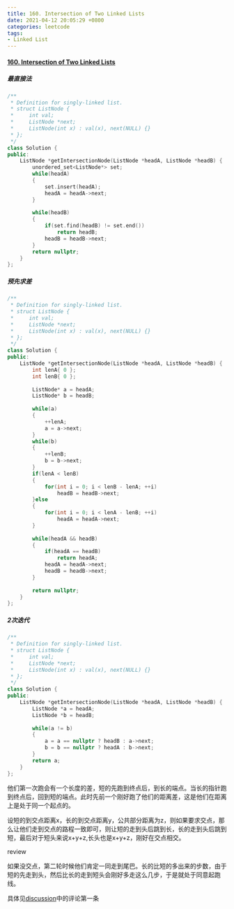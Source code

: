 ```yaml
---
title: 160. Intersection of Two Linked Lists
date: 2021-04-12 20:05:29 +0800
categories: leetcode
tags: 
- Linked List
---
```

#### [160. Intersection of Two Linked Lists](https://leetcode.com/problems/intersection-of-two-linked-lists/)

##### 最直接法
```c++
/**
 * Definition for singly-linked list.
 * struct ListNode {
 *     int val;
 *     ListNode *next;
 *     ListNode(int x) : val(x), next(NULL) {}
 * };
 */
class Solution {
public:
    ListNode *getIntersectionNode(ListNode *headA, ListNode *headB) {
        unordered_set<ListNode*> set;
        while(headA)
        {
            set.insert(headA);
            headA = headA->next;   
        }
        
        while(headB)
        {
            if(set.find(headB) != set.end())
                return headB;
            headB = headB->next;
        }
        return nullptr;
    }
};
```

##### 预先求差
```c++
/**
 * Definition for singly-linked list.
 * struct ListNode {
 *     int val;
 *     ListNode *next;
 *     ListNode(int x) : val(x), next(NULL) {}
 * };
 */
class Solution {
public:
    ListNode *getIntersectionNode(ListNode *headA, ListNode *headB) {
        int lenA{ 0 };
        int lenB{ 0 };
        
        ListNode* a = headA;
        ListNode* b = headB;
        
        while(a)
        {
            ++lenA;
            a = a->next;
        }
        while(b)
        {
            ++lenB;
            b = b->next;
        }
        if(lenA < lenB)
        {
            for(int i = 0; i < lenB - lenA; ++i)
                headB = headB->next;
        }else
        {
            for(int i = 0; i < lenA - lenB; ++i)
                headA = headA->next;
        }
        
        while(headA && headB)
        {
            if(headA == headB)
                return headA;
            headA = headA->next;
            headB = headB->next;
        }
        
        return nullptr;
    }
};
```

##### 2次迭代
```c++
/**
 * Definition for singly-linked list.
 * struct ListNode {
 *     int val;
 *     ListNode *next;
 *     ListNode(int x) : val(x), next(NULL) {}
 * };
 */
class Solution {
public:
    ListNode *getIntersectionNode(ListNode *headA, ListNode *headB) {
        ListNode *a = headA;
        ListNode *b = headB;
        
        while(a != b)
        {
            a = a == nullptr ? headB : a->next;
            b = b == nullptr ? headA : b->next;
        }
        return a;
    }
};
```

他们第一次跑会有一个长度的差，短的先跑到终点后，到长的端点。当长的指针跑到终点后，回到短的端点。此时先前一个刚好跑了他们的距离差，这是他们在距离上是处于同一个起点的。

设短的到交点距离x，长的到交点距离y，公共部分距离为z，则如果要求交点，那么让他们走到交点的路程一致即可，则让短的走到头后跳到长，长的走到头后跳到短，最后对于短头来说x+y+z,长头也是x+y+z，刚好在交点相交。

review

如果没交点，第二轮时候他们肯定一同走到尾巴。长的比短的多出来的步数，由于短的先走到头，然后比长的走到短头会刚好多走这么几步，于是就处于同意起跑线。

具体见[discussion](https://leetcode.com/problems/intersection-of-two-linked-lists/discuss/49785/Java-solution-without-knowing-the-difference-in-len!)中的评论第一条
